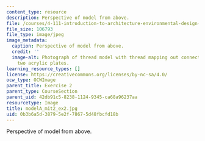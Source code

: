 ```yaml
---
content_type: resource
description: Perspective of model from above.
file: /courses/4-111-introduction-to-architecture-environmental-design-spring-2014/0b3b6a5d38795e2f78675d48fbcfd18b_modelA_mit2_ex2.jpg
file_size: 106793
file_type: image/jpeg
image_metadata:
  caption: Perspective of model from above.
  credit: ''
  image-alt: Photograph of thread model with thread mapping out connections between
    two acrylic plates.
learning_resource_types: []
license: https://creativecommons.org/licenses/by-nc-sa/4.0/
ocw_type: OCWImage
parent_title: Exercise 2
parent_type: CourseSection
parent_uid: 42db91c5-8238-1124-9345-ca68a96237aa
resourcetype: Image
title: modelA_mit2_ex2.jpg
uid: 0b3b6a5d-3879-5e2f-7867-5d48fbcfd18b
---
```

Perspective of model from above.